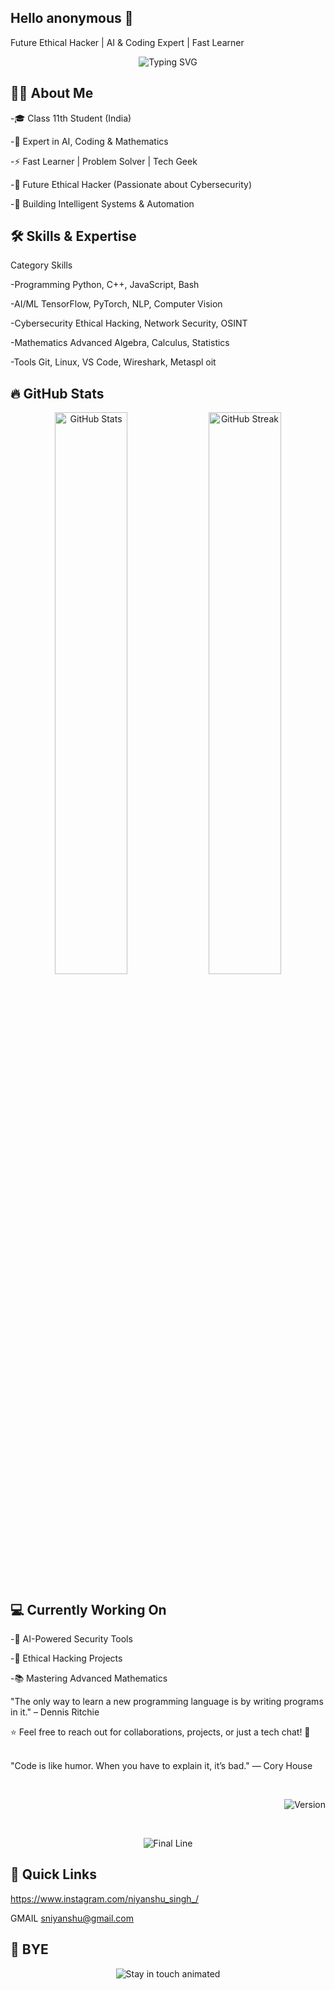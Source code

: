 ## Hello anonymous 👋
Future Ethical Hacker | AI & Coding Expert | Fast Learner
<div align="center"> <img src="https://readme-typing-svg.demolab.com?font=Fira+Code&weight=500&size=22&pause=1000&color=2AA889&center=true&vCenter=true&width=500&lines=Building+the+Future+with+Code;AI+Enthusiast+%7C+Math+Wizard;Ethical+Hacker+in+the+Making" alt="Typing SVG" /> </div>

## 👨‍💻 About Me
-🎓 Class 11th Student (India)

-🚀 Expert in AI, Coding & Mathematics

-⚡ Fast Learner | Problem Solver | Tech Geek

-🔐 Future Ethical Hacker (Passionate about Cybersecurity)

-🤖 Building Intelligent Systems & Automation

## 🛠️ Skills & Expertise
Category	Skills

-Programming	Python, C++, JavaScript, Bash

-AI/ML	TensorFlow, PyTorch, NLP, Computer Vision

-Cybersecurity	Ethical Hacking, Network Security, OSINT

-Mathematics	Advanced Algebra, Calculus, Statistics

-Tools	Git, Linux, VS Code, Wireshark, Metaspl oit

 ## 🔥 GitHub Stats
<div align="center"> <img src="https://github-readme-stats.vercel.app/api?username=Sniyanshu&show_icons=true&theme=dark&hide_border=true" alt="GitHub Stats" width="48%"/> <img src="https://github-readme-streak-stats.herokuapp.com/?user=Sniyanshu&theme=dark&hide_border=true" alt="GitHub Streak" width="48%"/> </div>

## 💻 Currently Working On

-🤖 AI-Powered Security Tools

-🔐 Ethical Hacking Projects

-📚 Mastering Advanced Mathematics

"The only way to learn a new programming language is by writing programs in it."
– Dennis Ritchie

⭐ Feel free to reach out for collaborations, projects, or just a tech chat! 🚀

</br>
"Code is like humor. When you have to explain it, it’s bad."
— Cory House

</br> <p align="right"> <img src="https://img.shields.io/badge/Version-1.0-green?style=flat" alt="Version" /> </p>

</br> <div align="center"> <img src="https://readme-typing-svg.demolab.com?font=Fira+Code&weight=500&size=16&pause=1000&color=2AA889&center=true&vCenter=true&width=500&lines=See+You+on+the+Other+Side...;Happy+Hacking!+%F0%9F%94%A5" alt="Final Line" /> </div>

## 🔗 Quick Links

https://www.instagram.com/niyanshu_singh_/

GMAIL sniyanshu@gmail.com

## 🫡 BYE
<p align="center">
  <img src="https://readme-typing-svg.demolab.com?font=Fira+Code&size=24&pause=1000&color=08F7FE&center=true&vCenter=true&width=300&lines=Stay%20in%20touch" alt="Stay in touch animated"/>
</p>
